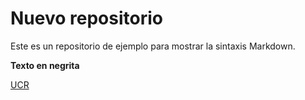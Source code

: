 # Nuevo repositorio

Este es un repositorio de ejemplo para mostrar la sintaxis Markdown.

**Texto en negrita**

[UCR](https://www.ucr.ac.cr/)
